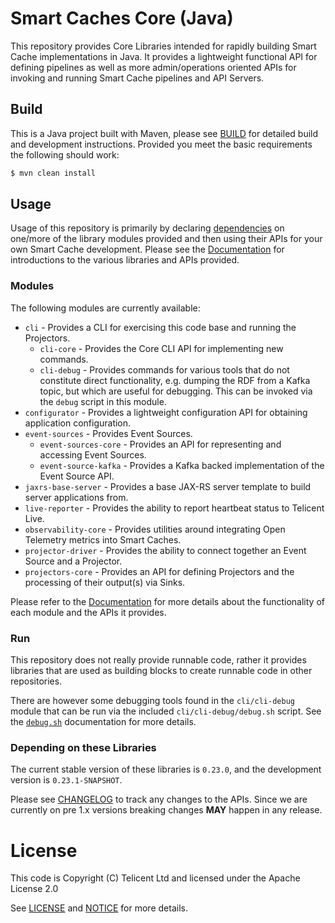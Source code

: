 # Smart Caches Core (Java)

This repository provides Core Libraries intended for rapidly building Smart Cache implementations in Java. It provides
a lightweight functional API for defining pipelines as well as more admin/operations oriented APIs for invoking and
running Smart Cache pipelines and API Servers.

## Build

This is a Java project built with Maven, please see [BUILD](BUILD.md) for detailed build and development instructions.
Provided you meet the basic requirements the following should work:

```bash
$ mvn clean install
```

## Usage

Usage of this repository is primarily by declaring [dependencies](#depending-on-these-libraries) on one/more of the
library modules provided and then using their APIs for your own Smart Cache development.  Please see the
[Documentation](docs/index.md) for introductions to the various libraries and APIs provided.

### Modules

The following modules are currently available:

- `cli` - Provides a CLI for exercising this code base and running the Projectors.
    - `cli-core` - Provides the Core CLI API for implementing new commands.
    - `cli-debug` - Provides commands for various tools that do not constitute direct functionality, e.g. dumping the
      RDF from a Kafka topic, but which are useful for debugging. This can be invoked via the `debug` script in this
      module.
- `configurator` - Provides a lightweight configuration API for obtaining application configuration.
- `event-sources` - Provides Event Sources.
    - `event-sources-core` - Provides an API for representing and accessing Event Sources.
    - `event-source-kafka` - Provides a Kafka backed implementation of the Event Source API.
- `jaxrs-base-server` - Provides a base JAX-RS server template to build server applications from.
- `live-reporter` - Provides the ability to report heartbeat status to Telicent Live.
- `observability-core` - Provides utilities around integrating Open Telemetry metrics into Smart Caches.
- `projector-driver` - Provides the ability to connect together an Event Source and a Projector.
- `projectors-core` - Provides an API for defining Projectors and the processing of their output(s) via Sinks.

Please refer to the [Documentation](docs/index.md) for more details about the functionality of each module and the APIs
it provides.

### Run

This repository does not really provide runnable code, rather it provides libraries that are used as building blocks to
create runnable code in other repositories.

There are however some debugging tools found in the `cli/cli-debug` module that can be run via the included
`cli/cli-debug/debug.sh` script.  See the [`debug.sh`](docs/cli/debug.md) documentation for more details.

### Depending on these Libraries

The current stable version of these libraries is `0.23.0`, and the development version is `0.23.1-SNAPSHOT`.

Please see [CHANGELOG](CHANGELOG.md) to track any changes to the APIs.  Since we are currently on pre 1.x versions 
breaking changes **MAY** happen in any release.

# License

This code is Copyright (C) Telicent Ltd and licensed under the Apache License 2.0

See [LICENSE](LICENSE) and [NOTICE](NOTICE) for more details.
